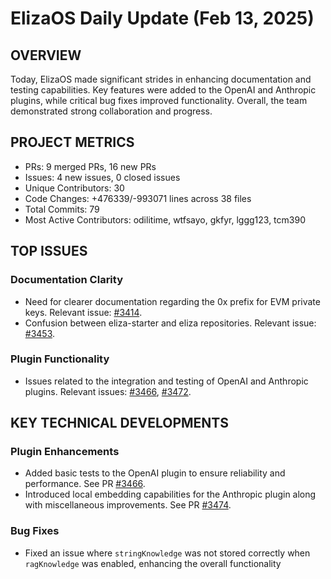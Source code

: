 # ElizaOS Daily Update (Feb 13, 2025)

## OVERVIEW 
Today, ElizaOS made significant strides in enhancing documentation and testing capabilities. Key features were added to the OpenAI and Anthropic plugins, while critical bug fixes improved functionality. Overall, the team demonstrated strong collaboration and progress.

## PROJECT METRICS
- PRs: 9 merged PRs, 16 new PRs
- Issues: 4 new issues, 0 closed issues
- Unique Contributors: 30
- Code Changes: +476339/-993071 lines across 38 files
- Total Commits: 79
- Most Active Contributors: odilitime, wtfsayo, gkfyr, lggg123, tcm390

## TOP ISSUES
### Documentation Clarity
- Need for clearer documentation regarding the 0x prefix for EVM private keys. Relevant issue: [#3414](https://github.com/elizaos/eliza/issues/3414).
- Confusion between eliza-starter and eliza repositories. Relevant issue: [#3453](https://github.com/elizaos/eliza/issues/3453).

### Plugin Functionality
- Issues related to the integration and testing of OpenAI and Anthropic plugins. Relevant issues: [#3466](https://github.com/elizaos/eliza/issues/3466), [#3472](https://github.com/elizaos/eliza/issues/3472).

## KEY TECHNICAL DEVELOPMENTS
### Plugin Enhancements
- Added basic tests to the OpenAI plugin to ensure reliability and performance. See PR [#3466](https://github.com/elizaos/eliza/pull/3466).
- Introduced local embedding capabilities for the Anthropic plugin along with miscellaneous improvements. See PR [#3474](https://github.com/elizaos/eliza/pull/3474).

### Bug Fixes
- Fixed an issue where `stringKnowledge` was not stored correctly when `ragKnowledge` was enabled, enhancing the overall functionality